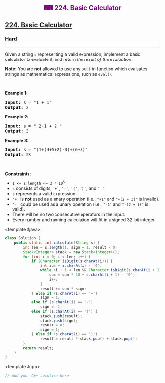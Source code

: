 <div align = "center">
<h style = "margin-bottom: 0px; margin-top: 0px; color : purple;" align = "center" class = "header">

## ⌨ 224. Basic Calculator

</h>
</div>

<h2><a href="https://leetcode.com/problems/basic-calculator" target = "_blank">224. Basic Calculator</a></h2><h3>Hard</h3><hr><p>Given a string <code>s</code> representing a valid expression, implement a basic calculator to evaluate it, and return <em>the result of the evaluation</em>.</p>

<p><strong>Note:</strong> You are <strong>not</strong> allowed to use any built-in function which evaluates strings as mathematical expressions, such as <code>eval()</code>.</p>

<p>&nbsp;</p>
<p><strong class="example">Example 1:</strong></p>

<pre>
<strong>Input:</strong> s = &quot;1 + 1&quot;
<strong>Output:</strong> 2
</pre>

<p><strong class="example">Example 2:</strong></p>

<pre>
<strong>Input:</strong> s = &quot; 2-1 + 2 &quot;
<strong>Output:</strong> 3
</pre>

<p><strong class="example">Example 3:</strong></p>

<pre>
<strong>Input:</strong> s = &quot;(1+(4+5+2)-3)+(6+8)&quot;
<strong>Output:</strong> 23
</pre>

<p>&nbsp;</p>
<p><strong>Constraints:</strong></p>

<ul>
	<li><code>1 &lt;= s.length &lt;= 3 * 10<sup>5</sup></code></li>
	<li><code>s</code> consists of digits, <code>&#39;+&#39;</code>, <code>&#39;-&#39;</code>, <code>&#39;(&#39;</code>, <code>&#39;)&#39;</code>, and <code>&#39; &#39;</code>.</li>
	<li><code>s</code> represents a valid expression.</li>
	<li><code>&#39;+&#39;</code> is <strong>not</strong> used as a unary operation (i.e., <code>&quot;+1&quot;</code> and <code>&quot;+(2 + 3)&quot;</code> is invalid).</li>
	<li><code>&#39;-&#39;</code> could be used as a unary operation (i.e., <code>&quot;-1&quot;</code> and <code>&quot;-(2 + 3)&quot;</code> is valid).</li>
	<li>There will be no two consecutive operators in the input.</li>
	<li>Every number and running calculation will fit in a signed 32-bit integer.</li>
</ul>

<CodeTabs :languages="[
  { name: 'C++', slot: 'cpp' },
  { name: 'Java', slot: 'java' }
]">

<template #java>

```java
class Solution {
    public static int calculate(String s) {
        int len = s.length(), sign = 1, result = 0;
        Stack<Integer> stack = new Stack<Integer>();
        for (int i = 0; i < len; i++) {
            if (Character.isDigit(s.charAt(i))) {
                int sum = s.charAt(i) - '0';
                while (i + 1 < len && Character.isDigit(s.charAt(i + 1))) {
                    sum = sum * 10 + s.charAt(i + 1) - '0';
                    i++;
                }
                result += sum * sign;
            } else if (s.charAt(i) == '+')
                sign = 1;
            else if (s.charAt(i) == '-')
                sign = -1;
            else if (s.charAt(i) == '(') {
                stack.push(result);
                stack.push(sign);
                result = 0;
                sign = 1;
            } else if (s.charAt(i) == ')')
                result = result * stack.pop() + stack.pop();
        }
        return result;
    }
}
```

</template>

<template #cpp>

```cpp
// Add your C++ solution here
```

</template>

</CodeTabs>
